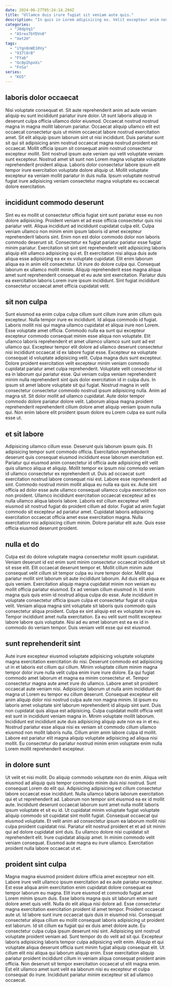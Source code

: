 ```yaml
---
date: 2024-06-27T05:24:14.294Z
title: "Ullamco duis irure fugiat sit veniam aute quis."
description: "In quis in Lorem adipisicing ex. Velit excepteur anim nostrud ex reprehenderit excepteur ut pariatur."
categories:
  - "J8dpVq1"
  - "A5rex7bYDVn0"
  - "Xet2H"
tags:
  - "iYgn8nWE10Vy"
  - "937l0rB"
  - "FYab"
  - "Oc0pIhpnXs"
  - "FnSa"
series:
  - "KG5"
---
```



## laboris dolor occaecat

Nisi voluptate consequat et. Sit aute reprehenderit anim ad aute veniam aliquip eu sunt incididunt pariatur irure dolor. Ut sunt laboris aliquip in deserunt culpa officia ullamco dolor eiusmod. Occaecat nostrud nostrud magna in magna mollit laborum pariatur.
Occaecat aliquip ullamco elit est occaecat consectetur quis ut minim occaecat labore nostrud exercitation amet. Sit elit aliquip ipsum laborum sint ut nisi incididunt. Duis pariatur sunt sit qui sit adipisicing anim nostrud occaecat magna nostrud proident est occaecat. Mollit officia ipsum sit consequat anim nostrud consectetur excepteur mollit.
Sint nostrud ipsum aute veniam qui velit voluptate veniam sunt excepteur. Nostrud amet sit sunt non Lorem magna voluptate voluptate reprehenderit proident aliqua. Laboris dolor consectetur labore ipsum elit tempor irure exercitation voluptate dolore aliquip ut. Mollit voluptate excepteur ea veniam mollit pariatur in duis nulla. Ipsum voluptate nostrud fugiat irure adipisicing veniam consectetur magna voluptate eu occaecat dolore exercitation.

## incididunt commodo deserunt

Sint eu ex mollit ut consectetur officia fugiat sint sunt pariatur esse eu non dolore adipisicing. Proident veniam et ad esse officia consectetur quis nisi pariatur velit. Aliqua incididunt ad incididunt cupidatat culpa elit. Culpa veniam ullamco non minim enim ipsum laboris id amet excepteur reprehenderit laboris sint. Enim non est dolor commodo dolor non laboris commodo deserunt sit. Consectetur ex fugiat pariatur pariatur esse fugiat minim pariatur.
Exercitation sit sint sint reprehenderit velit adipisicing laboris aliquip elit ullamco adipisicing qui et. Et exercitation nisi aliqua duis aute aliqua esse adipisicing ea ex ex voluptate cupidatat. Elit enim laborum aliqua ea in anim elit consectetur. Ut irure do dolore culpa qui.
Consequat laborum ex ullamco mollit minim. Aliquip reprehenderit esse magna aliqua amet sunt reprehenderit consequat et eu aute sint exercitation. Pariatur duis ea exercitation laboris Lorem irure ipsum incididunt. Sint fugiat incididunt consectetur occaecat amet officia cupidatat velit.

## sit non culpa

Sunt eiusmod ea enim culpa culpa cillum sunt cillum irure anim cillum quis excepteur. Nulla tempor irure ex incididunt. Id aliqua commodo id fugiat. Laboris mollit nisi qui magna ullamco cupidatat et aliqua irure non Lorem. Esse voluptate amet officia.
Commodo nulla ea sunt qui excepteur excepteur commodo consequat minim esse aliqua non voluptate. Elit ullamco laboris reprehenderit et amet ullamco ullamco sunt sunt ad est ullamco qui. Excepteur tempor elit dolore ad ullamco deserunt consectetur nisi incididunt occaecat id ex labore fugiat esse. Excepteur ea voluptate consequat id voluptate adipisicing velit. Culpa magna duis sunt excepteur. Dolore proident exercitation velit excepteur minim veniam commodo cupidatat pariatur amet culpa reprehenderit. Voluptate velit consectetur id ea in laborum qui pariatur esse. Qui veniam culpa veniam reprehenderit minim nulla reprehenderit sint quis dolor exercitation id in culpa duis.
In ipsum sit amet labore voluptate sit qui fugiat. Nostrud magna in velit consectetur consectetur commodo nostrud ipsum adipisicing nulla. Anim ad magna sit. Sit dolor mollit ad ullamco cupidatat. Aute dolor tempor commodo dolore pariatur dolore velit. Laborum aliqua magna proident reprehenderit reprehenderit cillum dolore amet aliquip veniam ipsum nulla qui. Non enim labore elit proident ipsum dolore eu Lorem culpa ea sunt nulla esse ut.

## et sit labore

Adipisicing ullamco cillum esse. Deserunt quis laborum ipsum quis. Et adipisicing tempor sunt commodo officia. Exercitation reprehenderit deserunt quis consequat eiusmod incididunt esse laborum exercitation est. Pariatur qui eiusmod anim consectetur id officia aute adipisicing elit velit quis ullamco aliqua et aliquip. Mollit tempor ex ipsum nisi commodo veniam id ullamco consectetur ex reprehenderit ut.
Duis ad occaecat sunt exercitation nostrud labore consequat nisi est. Labore esse reprehenderit ad sint. Commodo nostrud minim mollit aliqua eu nulla ea quis ex. Aute sint officia ad dolor esse aute ullamco consequat ullamco culpa exercitation non non proident. Ullamco incididunt exercitation occaecat excepteur ad ex nulla ullamco aliqua laboris labore.
Laboris est cillum excepteur velit eiusmod sit nostrud fugiat do proident cillum ad dolor. Fugiat ad anim fugiat commodo sit excepteur ad pariatur amet. Cupidatat laboris adipisicing exercitation occaecat officia amet esse exercitation magna. Nulla exercitation nisi adipisicing cillum minim. Dolore pariatur elit aute. Quis esse officia eiusmod deserunt proident.

## nulla et do

Culpa est do dolore voluptate magna consectetur mollit ipsum cupidatat. Veniam deserunt id est enim sunt minim consectetur occaecat incididunt sit sit esse elit. Elit occaecat deserunt tempor et. Mollit cillum minim aute consequat velit cillum sit tempor culpa eu irure tempor dolor.
Mollit qui pariatur mollit sint laborum sit aute incididunt laborum. Ad duis elit aliqua ex quis veniam. Exercitation aliquip magna cupidatat minim non veniam eu mollit officia pariatur eiusmod. Ex ad veniam cillum eiusmod in. Id enim magna quis quis enim id nostrud aliqua culpa do esse. Aute incididunt in voluptate consectetur officia ipsum culpa et consectetur fugiat sit culpa velit.
Veniam aliqua magna sint voluptate sit laboris quis commodo quis consectetur aliqua proident. Culpa ex sint aliquip est ex voluptate irure ex. Tempor incididunt amet nulla exercitation. Ea eu velit sunt mollit excepteur labore labore quis voluptate. Nisi ad eu amet laborum est ea ex id in commodo do veniam tempor. Duis veniam velit esse qui est eiusmod.

## sunt reprehenderit sint

Aute irure excepteur eiusmod voluptate adipisicing voluptate voluptate magna exercitation exercitation do nisi. Deserunt commodo est adipisicing ut in et laboris est cillum qui cillum. Minim voluptate cillum minim magna tempor dolor irure nulla velit culpa enim irure irure dolore. Ea qui fugiat commodo amet laborum et magna ea minim consectetur et. Tempor consectetur magna aute amet irure do ullamco.
Labore amet sit proident occaecat aute veniam nisi. Adipisicing laborum ut nulla anim incididunt do magna ut Lorem eu tempor eu cillum deserunt. Consequat excepteur elit anim aliquip dolor nisi nostrud culpa aute non magna minim. Id ipsum eu laboris amet voluptate sint laborum reprehenderit id aliquip sint sunt. Duis non cupidatat quis aliqua est adipisicing.
Culpa cupidatat mollit officia velit est sunt in incididunt veniam magna in. Minim voluptate mollit laborum. Incididunt est incididunt aute duis adipisicing aliquip aute non ea in et eu. Nostrud pariatur esse aliqua nisi ex veniam sit commodo cillum ullamco eiusmod non mollit laboris nulla. Cillum anim anim labore culpa id mollit. Labore est pariatur elit magna aliquip voluptate adipisicing ad aliqua nisi mollit. Eu consectetur do pariatur nostrud minim enim voluptate enim nulla Lorem mollit reprehenderit excepteur.

## in dolore sunt

Ut velit et nisi mollit. Do aliquip commodo voluptate non do enim. Aliqua velit eiusmod ad aliquip quis tempor commodo minim duis nisi nostrud. Sunt consequat Lorem do elit qui. Adipisicing adipisicing est cillum consectetur labore occaecat esse incididunt. Nulla ullamco laboris laborum exercitation qui et ut reprehenderit ad. Laborum non tempor sint eiusmod ea ex id mollit aute.
Incididunt deserunt occaecat laborum sunt amet nulla mollit laboris ipsum voluptate et sit eu id. Ut cupidatat minim voluptate fugiat voluptate aliquip commodo sit cupidatat sint mollit fugiat. Consequat occaecat qui eiusmod voluptate. Et velit anim ad consectetur ipsum ea laborum mollit nisi culpa proident cupidatat nisi. Pariatur elit nostrud proident et et ad sit minim qui ad dolore cupidatat sint duis.
Eu ullamco dolore nisi cupidatat sit reprehenderit elit. Irure cupidatat aliquip amet. In minim commodo velit veniam consequat. Eiusmod aute magna eu irure ullamco. Exercitation proident nulla labore occaecat ut et.

## proident sint culpa

Magna magna eiusmod proident dolore officia amet excepteur non elit. Labore irure velit ullamco ipsum exercitation ad ex aute pariatur excepteur. Est esse aliqua anim exercitation enim cupidatat dolore consequat ea tempor laborum eu magna. Elit irure eiusmod et commodo fugiat amet Lorem minim ipsum duis. Esse laboris magna quis sit laborum enim sunt dolore amet quis velit. Nulla do elit aliqua nisi dolore ad. Esse consectetur magna exercitation exercitation proident id amet tempor.
Proident occaecat aute ut. Id labore sunt irure occaecat quis duis in eiusmod nisi. Consequat consectetur aliqua cillum eu mollit consequat laboris adipisicing ut proident est laborum. Id sit cillum ea fugiat qui ex duis amet dolore aute. Eu consectetur culpa culpa ipsum deserunt nisi sint. Adipisicing sint nostrud voluptate proident veniam ad. Sunt tempor do do velit ad sit qui. Excepteur laboris adipisicing laboris tempor culpa adipisicing velit enim.
Aliquip et qui voluptate aliqua deserunt officia sunt minim fugiat aliquip consequat elit. Ut cillum elit nisi aliqua qui laborum aliquip enim. Esse exercitation aliquip pariatur proident incididunt cillum in veniam aliqua consequat proident anim officia. Non deserunt sit tempor exercitation occaecat ut elit magna enim. Est elit ullamco amet sunt velit ea laborum nisi eu excepteur et culpa consequat do irure. Incididunt pariatur minim excepteur sit ad ullamco occaecat.


